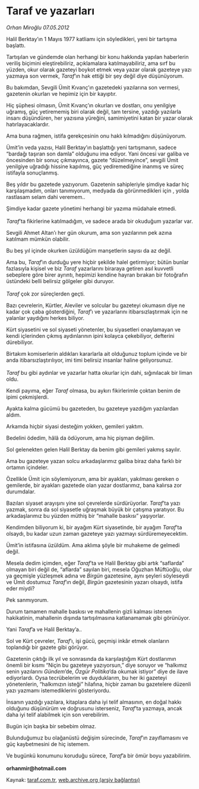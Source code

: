 # Taraf ve yazarları

*Orhan Miroğlu 07.05.2012*

<div class="yazi"><p>Halil Berktay’ın 1 Mayıs 1977 katliamı için söyledikleri, yeni bir tartışma başlattı. </p>
<p>Tartışılan ve gündemde olan herhangi bir konu hakkında yapılan haberlerin veriliş biçimini eleştirebiliriz, açıklamalara katılmayabiliriz, ama sırf bu yüzden, okur olarak gazeteyi boykot etmek veya yazar olarak gazeteye yazı yazmaya son vermek, <i>Taraf</i>’ın hak ettiği bir şey değil diye düşünüyorum.</p>
<p>Bu bakımdan, Sevgili Ümit Kıvanç’ın gazetedeki yazılarına son vermesi, gazetenin okurları ve hepimiz için bir kayıptır.</p>
<p>Hiç şüphesi olmasın, Ümit Kıvanç’ın okurları ve dostları, onu yenilgiye uğramış, güç yetirememiş biri olarak değil, tam tersine, yazdığı yazılarla insanı düşündüren, her yazısına yüreğini, samimiyetini katan bir yazar olarak hatırlayacaklardır. </p>
<p>Ama buna rağmen, istifa gerekçesinin onu haklı kılmadığını düşünüyorum.</p>
<p>Ümit’in veda yazısı, Halil Berktay’ın başlattığı yeni tartışmanın, sadece “bardağı taşıran son damla” olduğunu ima ediyor. Yani öncesi var galiba ve öncesinden bir sonuç çıkmayınca, gazete “düzelmeyince”, sevgili Ümit yenilgiye uğradığı hissine kapılmış, güç yediremediğine inanmış ve süreç istifayla sonuçlanmış.</p>
<p>Beş yıldır bu gazetede yazıyorum. Gazetenin sahipleriyle şimdiye kadar hiç karşılaşmadım, onları tanımıyorum, medyada da görünmedikleri için , yolda rastlasam selam dahi veremem..</p>
<p>Şimdiye kadar gazete yönetimi herhangi bir yazıma müdahale etmedi.<br/><br/><i>Taraf</i>’ta fikirlerine katılmadığım, ve sadece arada bir okuduğum yazarlar var.</p>
<p>Sevgili Ahmet Altan’ı her gün okurum, ama son yazılarının pek azına katılmam mümkün olabilir.</p>
<p>Bu beş yıl içinde okurken üzüldüğüm manşetlerin sayısı da az değil.</p>
<p>Ama bu, <i>Taraf</i>’ın durduğu yere hiçbir şekilde halel getirmiyor; bütün bunlar fazlasıyla kişisel ve biz <i>Taraf</i> yazarlarını biraraya getiren asıl kuvvetli sebeplere göre birer ayrıntı, hepimizi kendine hayran bırakan bir fotoğrafın üstündeki belli belirsiz gölgeler gibi duruyor.<br/><br/><i>Taraf</i> çok zor süreçlerden geçti. </p>
<p>Bazı çevrelerin, Kürtler, Aleviler ve solcular bu gazeteyi okumasın diye ne kadar çok çaba gösterdiğini, <i>Taraf</i>’ı ve yazarlarını itibarsızlaştırmak için ne yalanlar yaydığını herkes biliyor.</p>
<p>Kürt siyasetini ve sol siyaseti yönetenler, bu siyasetleri onaylamayan ve kendi içlerinden çıkmış aydınlarının ipini kolayca çekebiliyor, defterini dürebiliyor.</p>
<p>Birtakım komiserlerin aldıkları kararlarla ait olduğunuz toplum içinde ve bir anda itibarsızlaştırılıyor, imi timi belirsiz insanlar haline geliyorsunuz.<br/><br/><i>Taraf</i> bu gibi aydınlar ve yazarlar hatta okurlar için dahi, sığınılacak bir liman oldu.</p>
<p>Kendi payıma, eğer <i>Taraf</i> olmasa, bu aykırı fikirlerimle çoktan benim de ipimi çekmişlerdi.</p>
<p>Ayakta kalma gücümü bu gazeteden, bu gazeteye yazdığım yazılardan aldım. </p>
<p>Arkamda hiçbir siyasi desteğim yokken, gemileri yaktım. </p>
<p>Bedelini ödedim, hâlâ da ödüyorum, ama hiç pişman değilim. </p>
<p>Sol gelenekten gelen Halil Berktay da benim gibi gemileri yakmış sayılır.</p>
<p>Ama bu gazeteye yazan solcu arkadaşlarımız galiba biraz daha farklı bir ortamın içindeler.</p>
<p>Özellikle Ümit için söylemiyorum, ama bir ayakları, yakılması gereken o gemilerde, bir ayakları gazetede olan yazar dostlarımız, bana kalırsa zor durumdalar.</p>
<p>Bazıları siyaset arayışını yine sol çevrelerde sürdürüyorlar. <i>Taraf</i>’ta yazı yazmak, sonra da sol siyasetle uğraşmak büyük bir çatışma yaratıyor. Bu arkadaşlarımız bu yüzden müthiş bir “mahalle baskısı” yaşıyorlar. </p>
<p>Kendimden biliyorum ki, bir ayağım Kürt siyasetinde, bir ayağım <i>Taraf</i>’ta olsaydı, bu kadar uzun zaman gazeteye yazı yazmayı sürdüremeyecektim.</p>
<p>Ümit’in istifasına üzüldüm. Ama aklıma şöyle bir muhakeme de gelmedi değil. </p>
<p>Mesela dedim içimden, eğer<i> Taraf</i>’ta ve Halil Berktay gibi artık “saflarda” olmayan biri değil de, “aflarda” sayılan biri, mesela Oğuzhan Müftüoğlu, olur ya geçmişle yüzleşmek adına ve <i>Birgün</i> gazetesine, aynı şeyleri söyleseydi ve Ümit dostumuz <i>Taraf</i>’ın değil, <i>Birgün</i> gazetesinin yazarı olsaydı, istifa eder miydi?</p>
<p>Pek sanmıyorum.</p>
<p>Durum tamamen mahalle baskısı ve mahallenin gizli kalması istenen hakikatinin, mahallenin dışında tartışılmasına katlanamamak gibi görünüyor.</p>
<p>Yani <i>Taraf</i>’a ve Halil Berktay’a..</p>
<p>Sol ve Kürt çevreler, <i>Taraf</i>’ı, işi gücü, geçmişi inkâr etmek olanların toplandığı bir gazete gibi görüyor. </p>
<p>Gazetenin çıktığı ilk yıl ve sonrasında da karşılaştığım Kürt dostlarımın önemli bir kısmı “Niçin bu gazeteye yazıyorsun,” diye soruyor ve “halkımız senin yazılarını <i>Gündem</i>’de, <i>Özgür Politika</i>’da okumak istiyor” diye de ilave ediyorlardı. Oysa tecrübelerim ve duyduklarım, bu her iki gazeteyi yönetenlerin, “halkımızın isteği” hilafına, hiçbir zaman bu gazetelere düzenli yazı yazmamı istemediklerini gösteriyordu. </p>
<p>İnsanın yazdığı yazılara, kitaplara daha iyi telif almasının, en doğal hakkı olduğunu düşünürüm ve doğrusunu isterseniz, <i>Taraf</i>’ta yazmaya, ancak daha iyi telif alabilmek için son verebilirim. </p>
<p>Bugün için başka bir sebebim olmaz. </p>
<p>Bulunduğumuz bu olağanüstü değişim sürecinde, <i>Taraf</i>’ın zayıflamasını ve güç kaybetmesini de hiç istemem.</p>
<p>Ve bugünkü konumunu koruduğu sürece, <i>Taraf</i>’a bir ömür boyu yazabilirim.<br/><br/><b>orhanmir@hotmail.com</b></p>
</div>

Kaynak: [taraf.com.tr](http://www.taraf.com.tr/orhan-miroglu/makale-taraf-ve-yazarlari.htm), [web.archive.org (arşiv bağlantısı)](http://web.archive.org/web/20130721210644/http://www.taraf.com.tr/orhan-miroglu/makale-taraf-ve-yazarlari.htm)
